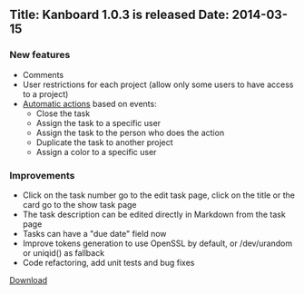Title: Kanboard 1.0.3 is released
Date: 2014-03-15
---

### New features

- Comments
- User restrictions for each project (allow only some users to have access to a project)
- [Automatic actions](/documentation/automatic-actions) based on events:
    - Close the task
    - Assign the task to a specific user
    - Assign the task to the person who does the action
    - Duplicate the task to another project
    - Assign a color to a specific user

### Improvements

- Click on the task number go to the edit task page, click on the title or the card go to the show task page
- The task description can be edited directly in Markdown from the task page
- Tasks can have a "due date" field now
- Improve tokens generation to use OpenSSL by default, or /dev/urandom or uniqid() as fallback
- Code refactoring, add unit tests and bug fixes

[Download](https://github.com/kanboard/kanboard/releases/download/v1.0.3/kanboard-1.0.3.zip)
